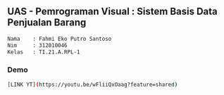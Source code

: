 ## UAS - Pemrograman Visual : Sistem Basis Data Penjualan Barang

```bash
Nama    : Fahmi Eko Putro Santoso
Nim     : 312010046
Kelas   : TI.21.A.RPL-1
``` 

### Demo

```bash
[LINK YT](https://youtu.be/wFliiQxOaag?feature=shared)
```